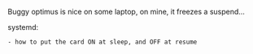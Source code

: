 Buggy optimus is nice on some laptop, on mine, it freezes a suspend...


systemd:

    - how to put the card ON at sleep, and OFF at resume